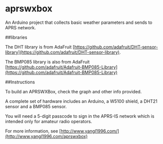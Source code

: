 aprswxbox
=========

An Arduino project that collects basic weather parameters and sends to APRS network.

##libraries

The DHT library is from AdaFruit [https://github.com/adafruit/DHT-sensor-library](https://github.com/adafruit/DHT-sensor-library).

The BMP085 library is also from AdaFruit [https://github.com/adafruit/Adafruit-BMP085-Library](https://github.com/adafruit/Adafruit-BMP085-Library)

##Instructions

To build an APRSWXBox, check the graph and other info provided.

A complete set of hardware includes an Arduino, a W5100 shield, a DHT21 sensor and a BMP085 sensor.

You will need a 5-digit passcode to sign in the APRS-IS network which is intended only for amateur radio operators.

For more information, see [http://www.yangl1996.com/](http://www.yangl1996.com/aprswxbox) 
